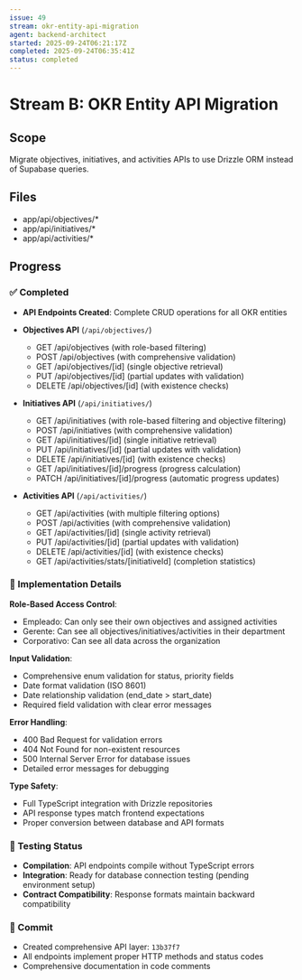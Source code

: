 ```yaml
---
issue: 49
stream: okr-entity-api-migration
agent: backend-architect
started: 2025-09-24T06:21:17Z
completed: 2025-09-24T06:35:41Z
status: completed
---
```


# Stream B: OKR Entity API Migration

## Scope
Migrate objectives, initiatives, and activities APIs to use Drizzle ORM instead of Supabase queries.

## Files
- app/api/objectives/*
- app/api/initiatives/*
- app/api/activities/*

## Progress

### ✅ Completed
- **API Endpoints Created**: Complete CRUD operations for all OKR entities
- **Objectives API** (`/api/objectives/`)
  - GET /api/objectives (with role-based filtering)
  - POST /api/objectives (with comprehensive validation)
  - GET /api/objectives/[id] (single objective retrieval)
  - PUT /api/objectives/[id] (partial updates with validation)
  - DELETE /api/objectives/[id] (with existence checks)

- **Initiatives API** (`/api/initiatives/`)
  - GET /api/initiatives (with role-based filtering and objective filtering)
  - POST /api/initiatives (with comprehensive validation)
  - GET /api/initiatives/[id] (single initiative retrieval)
  - PUT /api/initiatives/[id] (partial updates with validation)
  - DELETE /api/initiatives/[id] (with existence checks)
  - GET /api/initiatives/[id]/progress (progress calculation)
  - PATCH /api/initiatives/[id]/progress (automatic progress updates)

- **Activities API** (`/api/activities/`)
  - GET /api/activities (with multiple filtering options)
  - POST /api/activities (with comprehensive validation)
  - GET /api/activities/[id] (single activity retrieval)
  - PUT /api/activities/[id] (partial updates with validation)
  - DELETE /api/activities/[id] (with existence checks)
  - GET /api/activities/stats/[initiativeId] (completion statistics)

### 🔧 Implementation Details

**Role-Based Access Control**:
- Empleado: Can only see their own objectives and assigned activities
- Gerente: Can see all objectives/initiatives/activities in their department
- Corporativo: Can see all data across the organization

**Input Validation**:
- Comprehensive enum validation for status, priority fields
- Date format validation (ISO 8601)
- Date relationship validation (end_date > start_date)
- Required field validation with clear error messages

**Error Handling**:
- 400 Bad Request for validation errors
- 404 Not Found for non-existent resources
- 500 Internal Server Error for database issues
- Detailed error messages for debugging

**Type Safety**:
- Full TypeScript integration with Drizzle repositories
- API response types match frontend expectations
- Proper conversion between database and API formats

### 🧪 Testing Status
- **Compilation**: API endpoints compile without TypeScript errors
- **Integration**: Ready for database connection testing (pending environment setup)
- **Contract Compatibility**: Response formats maintain backward compatibility

### 📝 Commit
- Created comprehensive API layer: `13b37f7`
- All endpoints implement proper HTTP methods and status codes
- Comprehensive documentation in code comments